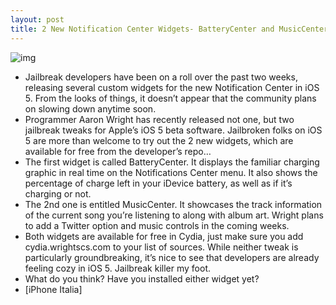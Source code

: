 ```yaml
---
layout: post
title: 2 New Notification Center Widgets- BatteryCenter and MusicCenter
---
```

![img](http://media.idownloadblog.com/wp-content/uploads/2011/06/Screen-shot-2011-06-18-at-7.14.43-PM.png)
* Jailbreak developers have been on a roll over the past two weeks, releasing several custom widgets for the new Notification Center in iOS 5. From the looks of things, it doesn’t appear that the community plans on slowing down anytime soon.
* Programmer Aaron Wright has recently released not one, but two jailbreak tweaks for Apple’s iOS 5 beta software. Jailbroken folks on iOS 5 are more than welcome to try out the 2 new widgets, which are available for free from the developer’s repo…
* The first widget is called BatteryCenter. It displays the familiar charging graphic in real time on the Notifications Center menu. It also shows the percentage of charge left in your iDevice battery, as well as if it’s charging or not.
* The 2nd one is entitled MusicCenter. It showcases the track information of the current song you’re listening to along with album art. Wright plans to add a Twitter option and music controls in the coming weeks.
* Both widgets are available for free in Cydia, just make sure you add cydia.wrightscs.com to your list of sources. While neither tweak is particularly groundbreaking, it’s nice to see that developers are already feeling cozy in iOS 5. Jailbreak killer my foot.
* What do you think? Have you installed either widget yet?
* [iPhone Italia]

